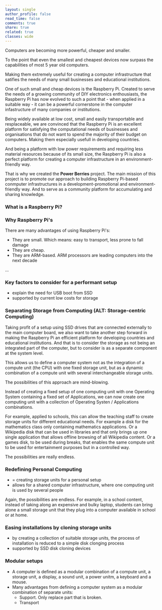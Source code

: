 ```yaml
---
layout: single
author_profile: false
read_time: false
comments: true
share: true
related: true
classes: wide
---
```


Computers are becoming more powerful, cheaper and smaller.

To the point that even the smallest and cheapest devices now surpass the capabilities of most 5 year old computers.

Making them extremely useful for creating a computer infrastructure that satifies the needs of many small businesses and educational institutions. 

One of such small and cheap devices is the Raspberry Pi. Created to serve the needs of a growing community of DIY electronics enthousiasts, the Raspberry Pi has now evolved to such a point that - when applied in a suitable way - it can be a powerful cornerstone in the computer infastructure of many companies or institutions. 

Being widely available at low cost, small and easily transportable and resplaceable, we are convinced that the Raspberry Pi is an excellent platform for satisfying the computational needs of businesses and organisations that do not want to spend the majority of their budget on computers. Making them especially usefull in developing countries. 

And being a platform with low power requirements and requiring less material resources because of its small size, the Raspberry Pi is also a perfect platform for creating a computer infrastructure in an environment-friendly way.

That is why we created the **Power Berries** project. The main mission of this project is to promote our approach to building Raspberry Pi-based conmputer infrastructures in a development-promotional and environment-friendly way. And to serve as a community platform for accumulating and sharing knowledge. 


### What is a Raspberry Pi?


### Why Raspberry Pi's

There are many advantages of using Raspberry Pi's:

- They are small. Which means: easy to transport, less prone to fall damage
- They are cheap. 
- They are ARM-based. ARM processors are leading computers into the next decade
 

...

### Key factors to consider for a performant setup

- explain the need for USB boot from SSD
- supported by current low costs for storage


### Separating Storage from Computing (ALT: Storage-centric Computing)

Taking profit of a setup using SSD drives that are connected externally to the main computer board, we also want to take another step forward in making the Raspberry Pi an efficient platform for developing countries and educational institutions. And that is to consider the storage as not being an integrated part of the computer, but to consider is as a separate component at the system level.

This allows us to define a computer system not as the integration of a compute unit (the CPU) with one fixed storage unit, but as a dynamic combination of a compute unit with several interchangeable storage units.

The possibilities of this approach are mind-blowing. 

Instead of creating a fixed setup of one computing unit with one Operating System containing a fixed set of Applications, we can now create one computing unit with a collection of Operating Systen / Applications combinations.

For example, applied to schools, this can allow the teaching staff to create storage units for different educational needs. For example a disk for the mathematics class only containing mathematics applications. Or a Wikipedia disk that can be used in libraries and that only brings up one single application that allows offline browsing of all Wikipedia content. Or a games disk, to be used during breaks, that enables the same compute unit to be used for entertainment purposes but in a controlled way. 

The possibilities are really endless. 

### Redefining Personal Computing 
 
- = creating storage units for a personal setup
- allows for a shared computer infrastructure, where one computing unit is used by several people

Again, the possibilities are endless. For example, in a school content, instead of taking along an expensive and bulky laptop, students can bring alone a small storage unit that they plug into a computer available in school or at home.

### Easing installations by cloning storage units

- by creating a collection of suitable storage units, the process of installation is reduced to a simple disk clonging process
- supported by SSD disk cloning devices

### Modular setups

- A computer is defined as a modular combination of a compute unit, a storage unit, a display, a sound unit, a power unitm, a keyboard and a mouse. 
- Many advantages from defining a computer system as a modular combination of separate units:
  - Support. Only replace part that is broken.
  - Transport










